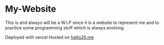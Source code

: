 # My-Website
This is and always will be a W.I.P 
since it is a website to represent me and to practice some programming stuff
which is always evolving

Deployed with vercel
Hosted on [hallis20.me](hallis20.me)
